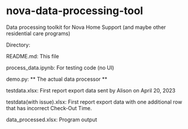 # nova-data-processing-tool

Data processing toolkit for Nova Home Support (and maybe other residential care programs)

Directory:

  README.md: This file
  
  process_data.ipynb: For testing code (no UI)
  
  demo.py: ** The actual data processor **
  
  testdata.xlsx: First report export data sent by Alison on April 20, 2023
  
  testdata(with issue).xlsx: First report export data with one additional row that has incorrect Check-Out Time.
  
  data_processed.xlsx: Program output
